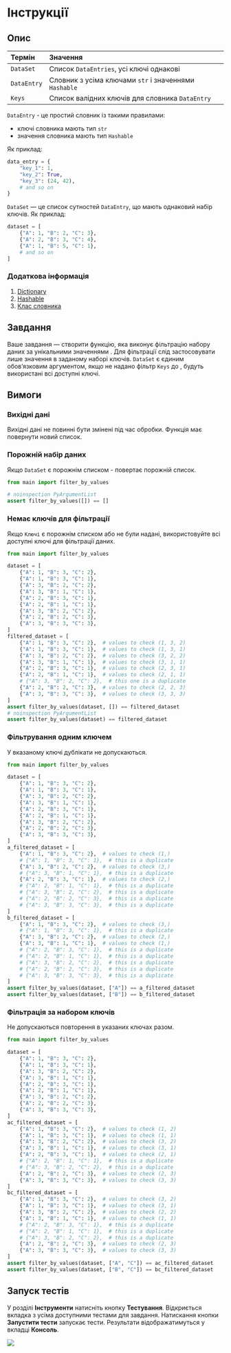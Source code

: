 # Інструкції

## Опис

| Термін      | Значення                                              |
| :---------- | :---------------------------------------------------- |
| `DataSet`   | Список `DataEntries`, усі ключі однакові              |
| `DataEntry` | Словник з усіма ключами `str` і значеннями `Hashable` |
| `Keys`      | Список валідних ключів для словника `DataEntry`       |

`DataEntry` - це простий словник із такими правилами:

- ключі словника мають тип `str`
- значення словника мають тип `Hashable`

Як приклад:

```python
data_entry = {
    "key_1": 1,
    "key_2": True,
    "key_3": (24, 42),
    # and so on
}
```

`DataSet` — це список сутностей `DataEntry`, що мають однаковий набір ключів. Як приклад:

```python
dataset = [
    {"A": 1, "B": 2, "C": 3},
    {"A": 2, "B": 3, "C": 4},
    {"A": 1, "B": 5, "C": 1},
    # and so on
]
```

### Додаткова інформація

1. [Dictionary](https://docs.python.org/3/glossary.html#term-dictionary)
2. [Hashable](https://docs.python.org/3/glossary.html#term-hashable)
3. [Клас словника](https://docs.python.org/3/library/stdtypes.html#dict)

## Завдання

Ваше завдання — створити функцію, яка виконує фільтрацію набору даних за унікальними значеннями
. Для фільтрації слід застосовувати лише значення в заданому наборі ключів.
`DataSet` є єдиним обов’язковим аргументом, якщо не надано фільтр `Keys` до
, будуть використані всі доступні ключі.

## Вимоги

### Вихідні дані

Вихідні дані не повинні бути змінені під час обробки.
Функція має повернути новий список.

### Порожній набір даних

Якщо `DataSet` є порожнім списком - повертає порожній список.

```python
from main import filter_by_values

# noinspection PyArgumentList
assert filter_by_values([]) == []
```

### Немає ключів для фільтрації

Якщо `Ключі` є порожнім списком або не були надані, використовуйте всі доступні ключі
для фільтрації даних.

```python
from main import filter_by_values

dataset = [
    {"A": 1, "B": 3, "C": 2},
    {"A": 1, "B": 3, "C": 1},
    {"A": 3, "B": 2, "C": 2},
    {"A": 3, "B": 1, "C": 1},
    {"A": 2, "B": 3, "C": 1},
    {"A": 2, "B": 1, "C": 1},
    {"A": 3, "B": 2, "C": 2},
    {"A": 2, "B": 2, "C": 3},
    {"A": 3, "B": 3, "C": 3},
]
filtered_dataset = [
    {"A": 1, "B": 3, "C": 2},  # values to check (1, 3, 2)
    {"A": 1, "B": 3, "C": 1},  # values to check (1, 3, 1)
    {"A": 3, "B": 2, "C": 2},  # values to check (3, 2, 2)
    {"A": 3, "B": 1, "C": 1},  # values to check (3, 1, 1)
    {"A": 2, "B": 3, "C": 1},  # values to check (2, 3, 1)
    {"A": 2, "B": 1, "C": 1},  # values to check (2, 1, 1)
    # {"A": 3, "B": 2, "C": 2},  # this one is a duplicate
    {"A": 2, "B": 2, "C": 3},  # values to check (2, 2, 3)
    {"A": 3, "B": 3, "C": 3},  # values to check (3, 3, 3)
]
assert filter_by_values(dataset, []) == filtered_dataset
# noinspection PyArgumentList
assert filter_by_values(dataset) == filtered_dataset
```

### Фільтрування одним ключем

У вказаному ключі дублікати не допускаються.

```python
from main import filter_by_values

dataset = [
    {"A": 1, "B": 3, "C": 2},
    {"A": 1, "B": 3, "C": 1},
    {"A": 3, "B": 2, "C": 2},
    {"A": 3, "B": 1, "C": 1},
    {"A": 2, "B": 3, "C": 1},
    {"A": 2, "B": 1, "C": 1},
    {"A": 3, "B": 2, "C": 2},
    {"A": 2, "B": 2, "C": 3},
    {"A": 3, "B": 3, "C": 3},
]
a_filtered_dataset = [
    {"A": 1, "B": 3, "C": 2},  # values to check (1,)
    # {"A": 1, "B": 3, "C": 1},  # this is a duplicate
    {"A": 3, "B": 2, "C": 2},  # values to check (3,)
    # {"A": 3, "B": 1, "C": 1},  # this is a duplicate
    {"A": 2, "B": 3, "C": 1},  # values to check (2,)
    # {"A": 2, "B": 1, "C": 1},  # this is a duplicate
    # {"A": 3, "B": 2, "C": 2},  # this is a duplicate
    # {"A": 2, "B": 2, "C": 3},  # this is a duplicate
    # {"A": 3, "B": 3, "C": 3},  # this is a duplicate
]
b_filtered_dataset = [
    {"A": 1, "B": 3, "C": 2},  # values to check (3,)
    # {"A": 1, "B": 3, "C": 1},  # this is a duplicate
    {"A": 3, "B": 2, "C": 2},  # values to check (2,)
    {"A": 3, "B": 1, "C": 1},  # values to check (1,)
    # {"A": 2, "B": 3, "C": 1},  # this is a duplicate
    # {"A": 2, "B": 1, "C": 1},  # this is a duplicate
    # {"A": 3, "B": 2, "C": 2},  # this is a duplicate
    # {"A": 2, "B": 2, "C": 3},  # this is a duplicate
    # {"A": 3, "B": 3, "C": 3},  # this is a duplicate
]
assert filter_by_values(dataset, ["A"]) == a_filtered_dataset
assert filter_by_values(dataset, ["B"]) == b_filtered_dataset
```

### Фільтрація за набором ключів

Не допускаються повторення в указаних ключах разом.

```python
from main import filter_by_values

dataset = [
    {"A": 1, "B": 3, "C": 2},
    {"A": 1, "B": 3, "C": 1},
    {"A": 3, "B": 2, "C": 2},
    {"A": 3, "B": 1, "C": 1},
    {"A": 2, "B": 3, "C": 1},
    {"A": 2, "B": 1, "C": 1},
    {"A": 3, "B": 2, "C": 2},
    {"A": 2, "B": 2, "C": 3},
    {"A": 3, "B": 3, "C": 3},
]
ac_filtered_dataset = [
    {"A": 1, "B": 3, "C": 2},  # values to check (1, 2)
    {"A": 1, "B": 3, "C": 1},  # values to check (1, 1)
    {"A": 3, "B": 2, "C": 2},  # values to check (3, 2)
    {"A": 3, "B": 1, "C": 1},  # values to check (3, 1)
    {"A": 2, "B": 3, "C": 1},  # values to check (2, 1)
    # {"A": 2, "B": 1, "C": 1},  # this is a duplicate
    # {"A": 3, "B": 2, "C": 2},  # this is a duplicate
    {"A": 2, "B": 2, "C": 3},  # values to check (2, 3)
    {"A": 3, "B": 3, "C": 3},  # values to check (3, 3)
]
bc_filtered_dataset = [
    {"A": 1, "B": 3, "C": 2},  # values to check (3, 2)
    {"A": 1, "B": 3, "C": 1},  # values to check (3, 1)
    {"A": 3, "B": 2, "C": 2},  # values to check (2, 2)
    {"A": 3, "B": 1, "C": 1},  # values to check (1, 1)
    # {"A": 2, "B": 3, "C": 1},  # this is a duplicate
    # {"A": 2, "B": 1, "C": 1},  # this is a duplicate
    # {"A": 3, "B": 2, "C": 2},  # this is a duplicate
    {"A": 2, "B": 2, "C": 3},  # values to check (2, 3)
    {"A": 3, "B": 3, "C": 3},  # values to check (3, 3)
]
assert filter_by_values(dataset, ["A", "C"]) == ac_filtered_dataset
assert filter_by_values(dataset, ["B", "C"]) == bc_filtered_dataset
```

## Запуск тестів

У розділі **Інструменти** натисніть кнопку **Тестування**.
Відкриється вкладка з усіма доступними тестами для завдання.
Натискання кнопки **Запустити тести** запускає тести.
Результати відображатимуться у вкладці **Консоль**.

![](../../.lesson/assets/tests-passed.png)
